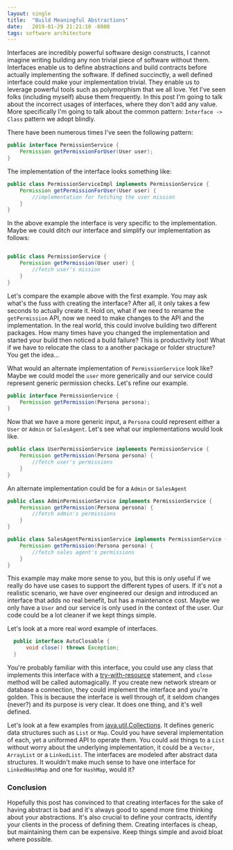 ```yaml
---
layout: single
title:  "Build Meaningful Abstractions"
date:   2019-01-29 21:21:10 -0800
tags: software architecture
---
```


Interfaces are incredibly powerful software design constructs, I cannot imagine writing building any non trivial piece of software without them. Interfaces enable us to define abstractions and build contracts before actually implementing the software. If defined succinctly, a well defined interface could make your implementation trivial. They enable us to leverage powerful tools such as polymorphism that we all love. Yet I've seen folks (including myself) abuse them frequently. In this post I'm going to talk about the incorrect usages of interfaces, where they don't add any value. More specifically I'm going to talk about the common pattern: `Interface -> Class` pattern we adopt blindly.

There have been numerous times I've seen the following pattern:

```java
public interface PermissionService {
    Permission getPermissionForUser(User user);
}
```

The implementation of the interface looks something like:

```java
public class PermissionServiceImpl implements PermissionService {
    Permission getPermissionForUser(User user) {
        //implementation for fetching the user mission
    }
}
```
In the above example the interface is very specific to the implementation. Maybe we could ditch our interface and simplify our implementation as follows:

```java

public class PermissionService {
    Permission getPermission(User user) {
        //fetch user's mission
    }
}
```

Let's compare the example above with the first example. You may ask what's the fuss with creating the interface? After all, it only takes a few seconds to actually create it. Hold on, what if we need to rename the `getPermission` API, now we need to make changes to the API and the implementation. In the real world, this could involve building two different packages. How many times have you changed the implementation and started your build then noticed a build failure? This is productivity lost! What if we have to relocate the class to a another package or folder structure? You get the idea...

 What would an alternate implementation of `PermissionService` look like? Maybe we could model the `user` more generically and our service could represent generic permission checks. Let's refine our example.

```java
public interface PermissionService {
    Permission getPermission(Persona persona);
}
```

Now that we have a more generic input, a `Persona` could represent either a `User` or `Admin` or `SalesAgent`. Let's see what our implementations would look like.

```java
public class UserPermissionService implements PermissionService {
    Permission getPermission(Persona persona) {
        //fetch user's permissions
    }
}
```
An alternate implementation could be for a `Admin` or `SalesAgent`

```java
public class AdminPermissionService implements PermissionService {
    Permission getPermission(Persona persona) {
        //fetch admin's permissions
    }
}
```

```java
public class SalesAgentPermissionService implements PermissionService {
    Permission getPermission(Persona persona) {
        //fetch sales agent's permissions
    }
}
```

This example may make more sense to you, but this is only useful if we really do have use cases to support the different types of users. If it's not a realistic scenario, we have over engineered our design and introduced an interface that adds no real benefit, but has a maintenance cost. Maybe we only have a `User` and our service is only used in the context of the user. Our code could be a lot cleaner if we kept things simple.


Let's look at a more real word example of interfaces.

```java
  public interface AutoClosable {
      void close() throws Exception;
  }
```

 You're probably familiar with this interface, you could use any class that implements this interface with a [try-with-resource](https://docs.oracle.com/javase/tutorial/essential/exceptions/tryResourceClose.html) statement, and `close` method will be called automagically. If you create new network stream or database a connection, they could implement the interface and you're golden. This is because the interface is well through of, it seldom changes (never?) and its purpose is very clear. It does one thing, and it's well defined.

Let's look at a few examples from [java.util.Collections](https://docs.oracle.com/javase/8/docs/api/?java/util/Collections.html). It defines generic data structures such as `List` or `Map`. Could you have several implementation of each, yet a uniformed API to operate them. You could `add` things to a `List` without worry about the underlying implementation, it could be a `Vector`, `ArrayList` or a `LinkedList`. The interfaces are modeled after abstract data structures. It wouldn't make much sense to have one interface for `LinkedHashMap` and one for `HashMap`, would it?

### Conclusion

Hopefully this post has convinced to that creating interfaces for the sake of having abstract is bad and it's always good to spend more time thinking about your abstractions. It's also crucial to define your contracts, identify your clients in the process of defining them. Creating interfaces is cheap, but maintaining them can be expensive. Keep things simple and avoid bloat where possible.
